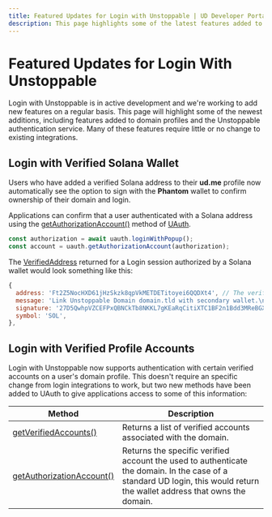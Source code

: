 ```yaml
---
title: Featured Updates for Login with Unstoppable | UD Developer Portal
description: This page highlights some of the latest features added to Unstoppable login and identity.
---
```


# Featured Updates for Login With Unstoppable

Login with Unstoppable is in active development and we're working to add new features on a regular basis. This page will highlight some of the newest additions, including features added to domain profiles and the Unstoppable authentication service. Many of these features require little or no change to existing integrations. 

## Login with Verified Solana Wallet 

Users who have added a verified Solana address to their **ud.me** profile now automatically see the option to sign with the **Phantom** wallet to confirm ownership of their domain and login.

Applications can confirm that a user authenticated with a Solana address using the [getAuthorizationAccount()](/login-with-unstoppable/libraries/uauth-js.md#getauthorizationaccount) method of [UAuth](/login-with-unstoppable//libraries/uauth-js.md). 

```javascript
const authorization = await uauth.loginWithPopup();
const account = uauth.getAuthorizationAccount(authorization);
```

The [VerifiedAddress](/login-with-unstoppable/libraries/uauth-js.md#verifiedaddress) returned for a Login session authorized by a Solana wallet would look something like this:

```javascript
{
  address: 'Ft2Z5NocHXD61jHzSkzk8qpVkMETDETitoyei6QQDXt4', // The verified solana address
  message: 'Link Unstoppable Domain domain.tld with secondary wallet.\n    \n    {\n  "domain": "domain.tld",\n  "currency": "SOL",\n  "wallet": "Ft2Z5NocHXD61jHzSkzk8qpVkMETDETitoyei6QQDXt4"\n}',
  signature: '27D5QwhpVZCEFPxQBNCkTb8NKKL7gKEaRqCitiXTC1BF2n1Bdd3MReBGXaE2yi1Cz683hDchvEBuTXaHTVbc83q',
  symbol: 'SOL',
},
```

## Login with Verified Profile Accounts

Login with Unstoppable now supports authentication with certain verified accounts on a user's domain profile. This doesn't require an specific change from login integrations to work, but two new methods have been added to UAuth to give applications access to some of this information:

| Method | Description |
| ------ | ----------- |
| [getVerifiedAccounts()](/login-with-unstoppable/libraries/uauth-js.md#getverifiedaccounts) | Returns a list of verified accounts associated with the domain. |
| [getAuthorizationAccount()](/login-with-unstoppable/libraries/uauth-js.md#getauthorizationaccount) | Returns the specific verified account the used to authenticate the domain. In the case of a standard UD login, this would return the wallet address that owns the domain. |